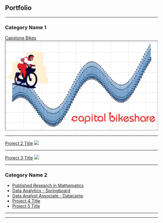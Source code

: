 ## Portfolio

---

### Category Name 1 

[Capstone Bikes](https://colab.research.google.com/drive/1p6aGtOkNsKqmbNHmgJnNV80ZVVy2wNkJ)
<img src="images/capbikrev.png?raw=true"/>

---
[Project 2 Title](/pdf/sample_presentation.pdf)
<img src="images/dummy_thumbnail.jpg?raw=true"/>

---
[Project 3 Title](http://example.com/)
<img src="images/dummy_thumbnail.jpg?raw=true"/>

---

### Category Name 2

- [Published Research in Mathematics](https://www.worldscientific.com/doi/abs/10.1142/S0219199713500065)
- [Data Analytics - Springboard](https://www.credential.net/bdb12c89-8c15-4917-a8b5-f0b95e1aaf5f)
- [Data Analyst Associate - Datacamp](https://www.datacamp.com/certificate/DAA0014467957833)
- [Project 4 Title](http://example.com/)
- [Project 5 Title](http://example.com/)

---




---

